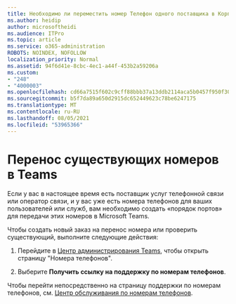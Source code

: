 ```yaml
---
title: Необходимо ли переместить номер Телефон одного поставщика в Корпорацию Майкрософт?
ms.author: heidip
author: microsoftheidi
ms.audience: ITPro
ms.topic: article
ms.service: o365-administration
ROBOTS: NOINDEX, NOFOLLOW
localization_priority: Normal
ms.assetid: 94f6d41e-8cbc-4ec1-a44f-453b2a59206a
ms.custom:
- "248"
- "4000003"
ms.openlocfilehash: cd66a7515f602c9cff88bbb37a13ddb2114aca5b0457f950f3001e51869f59bb
ms.sourcegitcommit: b5f7da89a650d2915dc652449623c78be6247175
ms.translationtype: MT
ms.contentlocale: ru-RU
ms.lasthandoff: 08/05/2021
ms.locfileid: "53965366"
---
```

# <a name="port-existing-numbers-to-teams"></a>Перенос существующих номеров в Teams

Если у вас в настоящее время есть поставщик услуг телефонной связи или оператор связи, и у вас уже есть номера телефонов для ваших пользователей или служб, вам необходимо создать «порядок портов» для передачи этих номеров в Microsoft Teams.  

Чтобы создать новый заказ на перенос номера или проверить существующий, выполните следующие действия: 

1. Перейдите в [Центр администрирования Teams](https://admin.teams.microsoft.com/phone-numbers), чтобы открыть страницу "Номера телефонов". 

1. Выберите **Получить ссылку на поддержку по номерам телефонов**. 

Чтобы перейти непосредственно на страницу поддержки по номерам телефонов, см. [Центр обслуживания по номерам телефонов](https://pstnsd.powerappsportals.com/).  